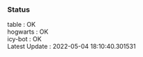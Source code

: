 ### Status


table : OK  
hogwarts : OK  
icy-bot : OK  
Latest Update : 2022-05-04 18:10:40.301531
